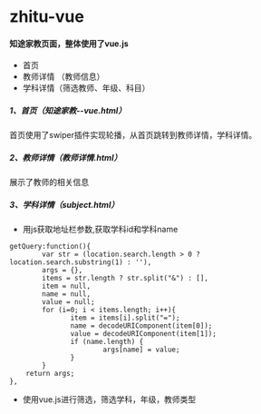 # zhitu-vue
#### 知途家教页面，整体使用了vue.js
* 首页
* 教师详情 （教师信息）
* 学科详情（筛选教师、年级、科目）
##### 1、首页（知途家教--vue.html）
首页使用了swiper插件实现轮播，从首页跳转到教师详情，学科详情。
##### 2、教师详情（教师详情.html）
展示了教师的相关信息
##### 3、学科详情（subject.html）
* 用js获取地址栏参数,获取学科id和学科name
```
getQuery:function(){
        var str = (location.search.length > 0 ? location.search.substring(1) : ''),
        args = {},
        items = str.length ? str.split("&") : [],
        item = null,
        name = null,
        value = null;
        for (i=0; i < items.length; i++){
               item = items[i].split("=");
               name = decodeURIComponent(item[0]);
               value = decodeURIComponent(item[1]);
               if (name.length) {
                       args[name] = value;
               }
        }
    return args;
},
```
* 使用vue.js进行筛选，筛选学科，年级，教师类型
